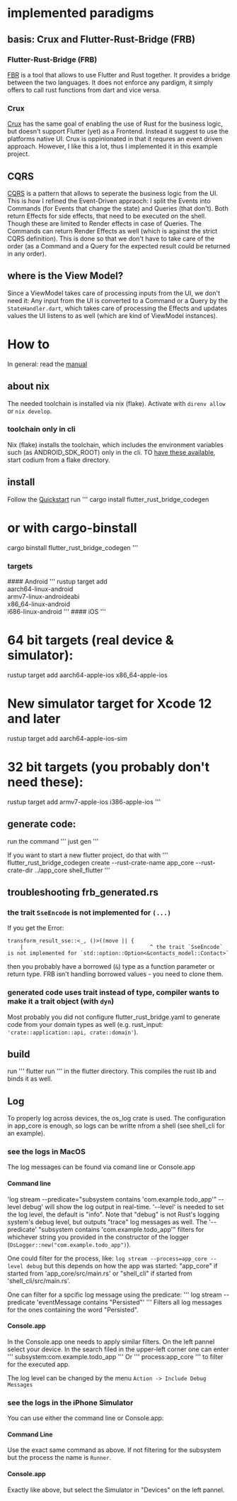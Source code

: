 # implemented paradigms
## basis: Crux and Flutter-Rust-Bridge (FRB)
### Flutter-Rust-Bridge (FRB)
 [FBR](https://github.com/fzyzcjy/flutter_rust_bridge) is a tool that allows to use Flutter and Rust together. It provides a bridge between the two languages.
 It does not enforce any pardigm, it simply offers to call rust functions from dart and vice versa.
### Crux
 [Crux](https://red-badger.com/crux) has the same goal of enabling the use of Rust for the business logic, but doesn't support Flutter (yet) as a Frontend. Instead it suggest to use the platforms native UI.
 Crux is oppinionated in that it requres an event driven approach. However, I like this a lot, thus I implemented it in this example project.
 ## CQRS
 [CQRS](https://en.wikipedia.org/wiki/Command_Query_Responsibility_Segregation) is a pattern that allows to seperate the business logic from the UI. 
 This is how I refined the Event-Driven appraoch: I split the Events into Commands (for Events that change the state) and Queries (that don't). Both return Effects for side effects, that need to be executed on the shell. Though these are limited to Render effects in case of Queries. The Commands can return Render Effects as well (which is against the strict CQRS definition). This is done so that we don't have to take care of the order (as a Command and a Query for the expected result could be returned in any order).
 ## where is the View Model?
 Since a ViewModel takes care of processing inputs from the UI, we don't need it: Any input from the UI is converted to a Command or a Query by the `StateHandler.dart`, which takes care of processing the Effects and updates values the UI listens to as well (which are kind of ViewModel instances).

# How to

In general: read the [manual](https://cjycode.com/flutter_rust_bridge/)

## about nix
The needed toolchain is installed via nix (flake). Activate with `direnv allow` or `nix develop`. 

### toolchain only in cli
Nix (flake) installs the toolchain, which includes the environment variables such (as ANDROID_SDK_ROOT) only in the cli.
TO [have these available](https://discourse.nixos.org/t/flutter-in-vscode-does-not-see-my-android-device-but-flutter-from-the-terminal-does/20754), start codium from a flake directory. 

## install

Follow the [Quickstart](https://cjycode.com/flutter_rust_bridge/quickstart.html)
run
'''
cargo install flutter_rust_bridge_codegen

# or with cargo-binstall

cargo binstall flutter_rust_bridge_codegen
'''

### targets

#### Android
'''
rustup target add \
 aarch64-linux-android \
 armv7-linux-androideabi \
 x86_64-linux-android \
 i686-linux-android
'''
#### iOS
'''

# 64 bit targets (real device & simulator):

rustup target add aarch64-apple-ios x86_64-apple-ios

# New simulator target for Xcode 12 and later

rustup target add aarch64-apple-ios-sim

# 32 bit targets (you probably don't need these):

rustup target add armv7-apple-ios i386-apple-ios
'''

## generate code:

run the command
'''
just gen
'''

If you want to start a new flutter project, do that with
'''
flutter_rust_bridge_codegen create --rust-crate-name app_core --rust-crate-dir ../app_core shell_flutter
'''

## troubleshooting frb_generated.rs
### the trait `SseEncode` is not implemented for `(...)`
If you get the Error:
```
transform_result_sse::<_, ()>((move || {
    |                                        ^ the trait `SseEncode` is not implemented for `std::option::Option<&contacts_model::Contact>`
```
then you probably have a borrowed (`&`) type as a function parameter or return type. FRB isn't handling borrowed values - you need to clone them.
### generated code uses trait instead of type, compiler wants to make it a trait object (with `dyn`)
Most probably you did not configure flutter_rust_bridge.yaml to generate code from your domain types as well (e.g. rust_input: `'crate::application::api, crate::domain'`).

## build

run
'''
flutter run
'''
in the flutter directory. This compiles the rust lib and binds it as well.

## Log

To properly log across devices, the os_log crate is used.
The configuration in app_core is enough, so logs can be writte nfrom a shell (see shell_cli for an example).

### see the logs in MacOS

The log messages can be found via comand line or Console.app

#### Command line

'log stream --predicate="subsystem contains 'com.example.todo_app'" --level debug'
will show the log output in real-time.
'--level' is needed to set the log level, the default is "info". Note that "debug" is not Rust's logging system's debug level, but outputs "trace" log messages as well.
The '--predicate' "subsystem contains 'com.example.todo_app'" filters for whichever string you provided in the constructor of the logger (`OsLogger::new("com.example.todo_app")`).

One could filter for the process, like:
`log stream --process=app_core --level debug`
but this depends on how the app was started:
"app_core" if started from 'app_core/src/main.rs' or "shell_cli" if started from 'shell_cli/src/main.rs'.

One can filter for a spcific log message using the predicate:
'''
log stream --predicate 'eventMessage contains "Persisted"'
'''
Filters all log messages for the ones containing the word "Persisted".

#### Console.app

In the Console.app one needs to apply similar filters.
On the left pannel select your device.
In the search filed in the upper-left corner one can enter
'''
subsystem:com.example.todo_app
'''
Or
'''
process:app_core
'''
to filter for the executed app.

The log level can be changed by the menu `Action -> Include Debug Messages`

### see the logs in the iPhone Simulator

You can use either the command line or Console.app:

#### Command Line

Use the exact same command as above. If not filtering for the subsystem but the process the name is `Runner`.

#### Console.app

Exactly like above, but select the Simulator in "Devices" on the left pannel.
